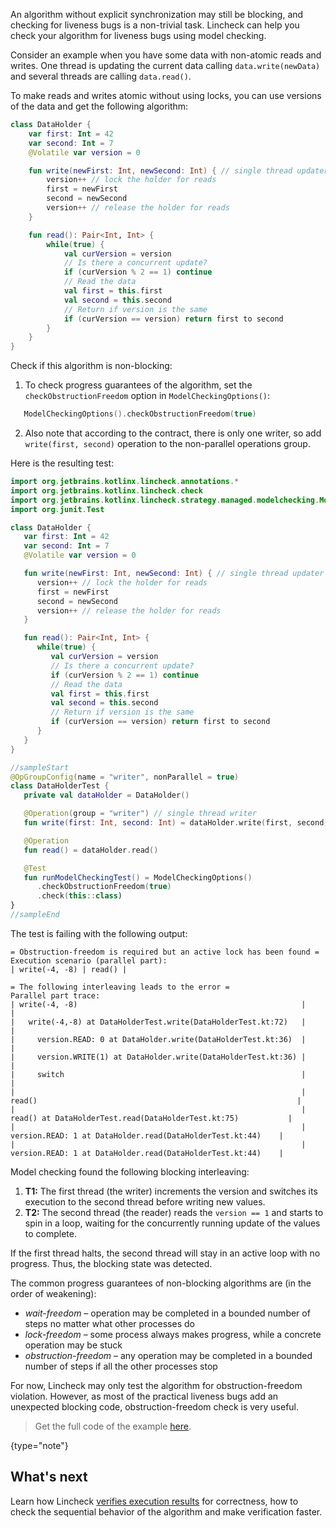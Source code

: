 [//]: # (title: Progress guarantees)

An algorithm without explicit synchronization may still be blocking, and checking for liveness bugs is a non-trivial task.
Lincheck can help you check your algorithm for liveness bugs using model checking.

Consider an example when you have some data with non-atomic reads and writes. One thread is updating the current data
calling `data.write(newData)` and several threads are calling `data.read()`.

To make reads and writes atomic without using locks, you can use versions of the data and get the following algorithm:

```kotlin
class DataHolder {
    var first: Int = 42
    var second: Int = 7
    @Volatile var version = 0

    fun write(newFirst: Int, newSecond: Int) { // single thread updater
        version++ // lock the holder for reads
        first = newFirst
        second = newSecond
        version++ // release the holder for reads
    }

    fun read(): Pair<Int, Int> {
        while(true) {
            val curVersion = version
            // Is there a concurrent update?
            if (curVersion % 2 == 1) continue
            // Read the data
            val first = this.first
            val second = this.second
            // Return if version is the same
            if (curVersion == version) return first to second
        }
    }
}
```

Check if this algorithm is non-blocking:

1. To check progress guarantees of the algorithm, set the `checkObstructionFreedom` option in `ModelCheckingOptions()`:

```kotlin
   ModelCheckingOptions().checkObstructionFreedom(true)
```
   
2. Also note that according to the contract, there is only one writer, so add `write(first, second)` operation to the non-parallel 
   operations group.

Here is the resulting test:

```kotlin
import org.jetbrains.kotlinx.lincheck.annotations.*
import org.jetbrains.kotlinx.lincheck.check
import org.jetbrains.kotlinx.lincheck.strategy.managed.modelchecking.ModelCheckingOptions
import org.junit.Test

class DataHolder {
   var first: Int = 42
   var second: Int = 7
   @Volatile var version = 0

   fun write(newFirst: Int, newSecond: Int) { // single thread updater
      version++ // lock the holder for reads
      first = newFirst
      second = newSecond
      version++ // release the holder for reads
   }

   fun read(): Pair<Int, Int> {
      while(true) {
         val curVersion = version
         // Is there a concurrent update?
         if (curVersion % 2 == 1) continue
         // Read the data
         val first = this.first
         val second = this.second
         // Return if version is the same
         if (curVersion == version) return first to second
      }
   }
}

//sampleStart
@OpGroupConfig(name = "writer", nonParallel = true)
class DataHolderTest {
   private val dataHolder = DataHolder()

   @Operation(group = "writer") // single thread writer
   fun write(first: Int, second: Int) = dataHolder.write(first, second)

   @Operation
   fun read() = dataHolder.read()

   @Test
   fun runModelCheckingTest() = ModelCheckingOptions()
      .checkObstructionFreedom(true)
      .check(this::class)
}
//sampleEnd
```

The test is failing with the following output:

```text
= Obstruction-freedom is required but an active lock has been found =
Execution scenario (parallel part):
| write(-4, -8) | read() |

= The following interleaving leads to the error =
Parallel part trace:
| write(-4, -8)                                                  |                                                                 |
|   write(-4,-8) at DataHolderTest.write(DataHolderTest.kt:72)   |                                                                 |
|     version.READ: 0 at DataHolder.write(DataHolderTest.kt:36)  |                                                                 |
|     version.WRITE(1) at DataHolder.write(DataHolderTest.kt:36) |                                                                 |
|     switch                                                     |                                                                 |
|                                                                | read()                                                          |
|                                                                |   read() at DataHolderTest.read(DataHolderTest.kt:75)           |
|                                                                |     version.READ: 1 at DataHolder.read(DataHolderTest.kt:44)    |
|                                                                |     version.READ: 1 at DataHolder.read(DataHolderTest.kt:44)    |
```

Model checking found the following blocking interleaving:

1. **T1:** The first thread (the writer) increments the version and switches its execution to the second thread before writing new values.    
2. **T2:** The second thread (the reader) reads the `version == 1` and starts to spin in a loop, waiting for the concurrently running update of the values to complete.

If the first thread halts, the second thread will stay in an active loop with no progress. Thus, the blocking state was detected.

The common progress guarantees of non-blocking algorithms are (in the order of weakening):

* _wait-freedom_ – operation may be completed in a bounded number of steps no matter what other processes do
* _lock-freedom_ – some process always makes progress, while a concrete operation may be stuck
* _obstruction-freedom_ – any operation may be completed in a bounded number of steps if all the other processes stop

For now, Lincheck may only test the algorithm for obstruction-freedom violation. However, as most of the practical liveness bugs
add an unexpected blocking code, obstruction-freedom check is very useful.

> Get the full code of the example [here](https://github.com/Kotlin/kotlinx-lincheck/blob/guide/src/jvm/test/org/jetbrains/kotlinx/lincheck/test/guide/DataHolderTest.kt).
>
{type="note"}

## What's next

Learn how Lincheck [verifies execution results](verification.md) for correctness, how to check the sequential
behavior of the algorithm and make verification faster.